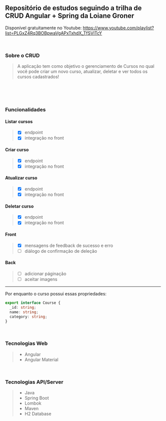 ## Repositório de estudos seguindo a trilha de CRUD Angular + Spring da Loiane Groner


Disponível gratuitamente no Youtube: https://www.youtube.com/playlist?list=PLGxZ4Rq3BOBpwaVgAPxTxhdX_TfSVlTcY

<br>

### Sobre o CRUD
> A aplicação tem como objetivo o gerenciamento de Cursos no qual você pode criar um novo curso, atualizar, deletar e ver todos os cursos cadastrados!
<br>
<br>
<br>

### Funcionalidades

#### Listar cursos
>  - [x] endpoint
>  - [x] integração no front
      
#### Criar curso
>  - [x] endpoint
>  - [x] integração no front
        
#### Atualizar curso
>  - [x] endpoint
>  - [x] integração no front
        
#### Deletar curso
>  - [x] endpoint
>  - [x] integração no front
     
#### Front
>  - [x] mensagens de feedback de sucesso e erro
>  - [ ] diálogo de confirmação de deleção
        
#### Back
>  - [ ] adicionar páginação
>  - [ ] aceitar imagens
---

Por enquanto o curso possui essas propriedades:
```ts
export interface Course {
  _id: string;
  name: string;
  category: string;
}
```
<br>

### Tecnologias Web
> - Angular
> - Angular Material
<br>

### Tecnologias API/Server
> - Java
> - Spring Boot
> - Lombok
> - Maven
> - H2 Database

